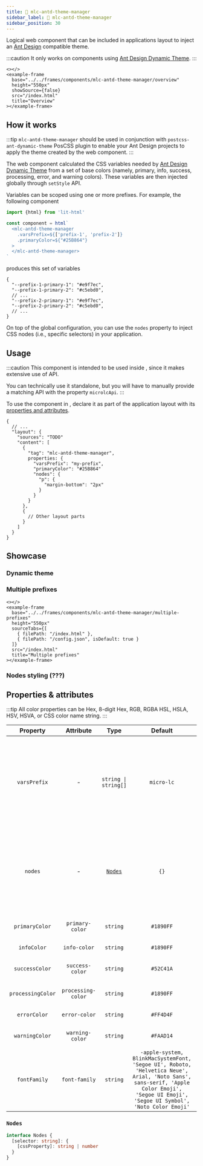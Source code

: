 ```yaml
---
title: 🔧 mlc-antd-theme-manager
sidebar_label: 🔧 mlc-antd-theme-manager
sidebar_position: 30
---
```


Logical web component that can be included in applications layout to inject an [Ant Design](https://ant.design/) compatible theme.

:::caution
It only works on components using [Ant Design Dynamic Theme](https://ant.design/docs/react/customize-theme-variable).
:::

```mdx-code-block
<></>
<example-frame
  base="../../frames/components/mlc-antd-theme-manager/overview"
  height="550px"
  showSource={false}
  src="/index.html"
  title="Overview"
></example-frame>
```

## How it works

:::tip
`mlc-antd-theme-manager` should be used in conjunction with `postcss-ant-dynamic-theme` PosCSS plugin to enable your
Ant Design projects to apply the theme created by the web component.
:::

The web component calculated the CSS variables needed by [Ant Design Dynamic Theme](https://ant.design/docs/react/customize-theme-variable)
from a set of base colors (namely, primary, info, success, processing, error, and warning colors). These variables are 
then injected globally through <micro-lc></micro-lc> `setStyle` API. 

Variables can be scoped using one or more prefixes. For example, the following component

```javascript
import {html} from 'lit-html'

const component = html`
  <mlc-antd-theme-manager
    .varsPrefix=${['prefix-1', 'prefix-2']}
    .primaryColor=${"#25B864"}
  >
  </mlc-antd-theme-manager>
`
```

produces this set of variables

```json5
{
  "--prefix-1-primary-1": "#e9f7ec",
  "--prefix-1-primary-2": "#c5ebd0",
  // ...
  "--prefix-2-primary-1": "#e9f7ec",
  "--prefix-2-primary-2": "#c5ebd0",
  // ...
}
```

On top of the global configuration, you can use the `nodes` property to inject CSS nodes (i.e., specific selectors) in
your application.

## Usage

:::caution
This component is intended to be used inside <micro-lc></micro-lc>, since it makes extensive use of <micro-lc></micro-lc> API.

You can technically use it standalone, but you will have to manually provide a matching API with the property `microlcApi`.
:::

To use the component in <micro-lc></micro-lc>, declare it as part of the application layout with its [properties and attributes](#properties-and-attributes).

```json5 title="micro-lc.config.json"
{
  // ...
  "layout": {
    "sources": "TODO"
    "content": [
      {
        "tag": "mlc-antd-theme-manager",
        properties: {
          "varsPrefix": "my-prefix",
          "primaryColor": "#25B864"
          "nodes": {
            "p": {
              "margin-bottom": "2px"
            }
          }
        }
      },
      {
        // Other layout parts
      }
    ]
  }
}
```

## Showcase

### Dynamic theme

### Multiple prefixes

```mdx-code-block
<></>
<example-frame
  base="../../frames/components/mlc-antd-theme-manager/multiple-prefixes"
  height="550px"
  sourceTabs={[
    { filePath: "/index.html" },
    { filePath: "/config.json", isDefault: true }
  ]}
  src="/index.html"
  title="Multiple prefixes"
></example-frame>
```

### Nodes styling (???)

## Properties & attributes

:::tip
All color properties can be Hex, 8-digit Hex, RGB, RGBA HSL, HSLA, HSV, HSVA, or CSS color name string.
:::

|     Property      |     Attribute      |                  Type                   |                                                                                         Default                                                                                          | Description                                                                                                                  |
|:-----------------:|:------------------:|:---------------------------------------:|:----------------------------------------------------------------------------------------------------------------------------------------------------------------------------------------:|------------------------------------------------------------------------------------------------------------------------------|
|   `varsPrefix`    |         -          |   <code>string &#124; string[]</code>   |                                                                                       `micro-lc`                                                                                         | Prefix to apply to the generated set of variables. If more thant one is specified, a set for each prefix will be generated.  |
|      `nodes`      |         -          | <code><a href="#nodes">Nodes</a></code> |                                                                                           `{}`                                                                                           | CSS class definitions rendered in a key-value map where key is the CSS selector and value is CSS styling rules.              |
|  `primaryColor`   |  `primary-color`   |          <code>string</code>            |                                                                                        `#1890FF`                                                                                         | Ant Design primary color.                                                                                                    |
|    `infoColor`    |    `info-color`    |           <code>string</code>           |                                                                                        `#1890FF`                                                                                         | Ant Design info color.                                                                                                       |
|  `successColor`   |  `success-color`   |           <code>string</code>           |                                                                                        `#52C41A`                                                                                         | Ant Design success color.                                                                                                    |
| `processingColor` | `processing-color` |           <code>string</code>           |                                                                                        `#1890FF`                                                                                         | Ant Design processing color.                                                                                                 |
|   `errorColor`    |   `error-color`    |           <code>string</code>           |                                                                                        `#FF4D4F`                                                                                         | Ant Design error color.                                                                                                      |
|  `warningColor`   |  `warning-color`   |           <code>string</code>           |                                                                                        `#FAAD14`                                                                                         | Ant Design warning color.                                                                                                    |
|   `fontFamily`    |   `font-family`    |           <code>string</code>           | `-apple-system, BlinkMacSystemFont, 'Segoe UI', Roboto, 'Helvetica Neue',  Arial, 'Noto Sans', sans-serif, 'Apple Color Emoji', 'Segoe UI Emoji', 'Segoe UI Symbol', 'Noto Color Emoji'` | Font family CSS property.                                                                                                    |

<h3 id="nodes"><code>Nodes</code></h3>

```ts
interface Nodes {
  [selector: string]: {
    [cssProperty]: string | number
  }
}
```
